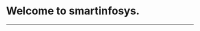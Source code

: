 <html>
<head>
<title>
<h1> Welcome to smartinfosys.</title> </h1>
</head>
<body>  
   <h1>Welcome to smartinfosys.</h1>
   <hr>
</body>
</html>
